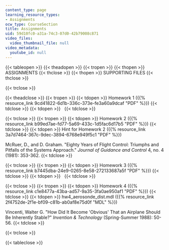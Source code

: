 ```yaml
---
content_type: page
learning_resource_types:
- Assignments
ocw_type: CourseSection
title: Assignments
uid: 59d10fc0-a31a-74c3-07d0-42b79008c871
video_files:
  video_thumbnail_file: null
video_metadata:
  youtube_id: null
---
```


{{< tableopen >}}
{{< theadopen >}}
{{< tropen >}}
{{< thopen >}}
ASSIGNMENTS
{{< thclose >}}
{{< thopen >}}
SUPPORTING FILES
{{< thclose >}}

{{< trclose >}}

{{< theadclose >}}
{{< tropen >}}
{{< tdopen >}}
Homework 1 ({{% resource_link 9cd41822-6d1b-336c-373e-fe3a60a9dcaf "PDF" %}})
{{< tdclose >}}
{{< tdopen >}}
 
{{< tdclose >}}

{{< trclose >}}
{{< tropen >}}
{{< tdopen >}}
Homework 2 ({{% resource_link b99ed7ae-fd77-5a69-433c-1d5fac6d17b5 "PDF" %}})
{{< tdclose >}}
{{< tdopen >}}
Hint for Homework 2 ({{% resource_link 3a7d7464-367c-9dec-3894-6768e949f5c1 "PDF" %}})  
  
McRuer, D., and D. Graham. "Eighty Years of Flight Control: Triumphs and Pitfalls of the Systems Approach." _Journal of Guidance and Control_ 4, no. 4 (1981): 353-362.
{{< tdclose >}}

{{< trclose >}}
{{< tropen >}}
{{< tdopen >}}
Homework 3 ({{% resource_link b7445dba-24e9-0265-8e58-272133687a5f "PDF" %}})
{{< tdclose >}}
{{< tdopen >}}
 
{{< tdclose >}}

{{< trclose >}}
{{< tropen >}}
{{< tdopen >}}
Homework 4 ({{% resource_link c1e8477a-43ba-ad57-9a35-3fa0ae950af1 "PDF" %}})
{{< tdclose >}}
{{< tdopen >}}
hw4\_aerosonde\_dist.mdl ({{% resource_link 2f4752de-2f1e-bf09-c81b-ab0af8e75d0f "MDL" %}})  
  
Vincenti, Walter G. "How Did It Become 'Obvious' That an Airplane Should Be Inherently Stable?" _Invention & Technology_ (Spring-Summer 1988): 50-56.
{{< tdclose >}}

{{< trclose >}}

{{< tableclose >}}
